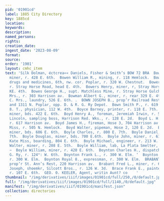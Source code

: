 ```yaml
---
pid: '01901cd'
label: 1885 City Directory
key: 1885cd
location: 
keywords: 
description: 
named_persons: 
rights: 
creation_date: 
ingest_date: '2023-08-09'
format: 
source: 
order: '1901'
layout: cmhc_item
text: 'Silk Dolman, éctcrea«« Daniels, Fisher & Smith’s BOW 72 BRA  Bowen Daniel,
  miner, r. 428 E. 6th.  Bowen William R., mining, r. 118 Hemlock.  Bower Frank H.,
  drugs and medicines, 6th, nw. cor. Poplar, r. 320 W. Chestnut.  Bowers George, miner,
  r. Stray Horse Road, head E. 4th.  Bowers Henry, miner, r, Stray Horse Road, head
  KE. 4th.  Bowes George H., supt. Matchless Mine, r. Stray Horse Gulch.  Bowes Kate
  Mrs., r. 303 Harrison av.  Bowman Albert G., miner, r. rear 329 E. 4th.  Bowman
  C. Mrs., laundry, 526 E. 6th. .  BOWN JOSEPH B., prop’r Railroad Restaurant, 1309
  and 1311 N. Poplar, opp. D. & R. G. Ry Depot.  Bown Smith P., r. 619 Harrison av.  Bowne
  8. T., physician, 112 W. 4th.  Boyce Barney, printer, r. 118 E. 7th.  Boyce Edward,
  miner, bds. 422 E. 6th.  Boyd Henry A., foreman, Jeremiah Irwin, r. 517 W. 4th.  Boyd
  Lincoln, sampling boss, Harrison Red. Wks., r. 128 E. 2d.  Boyd L. H., engineer,
  r. 617 Harrison av.  Boyd James H., fireman, Hose 3, 704 Harrison av.  Boyd Janet
  Miss, r. 505 N. Hemlock.  Boyd Walter, pipeman, Hose 2, 120 E. 2d.  Boylan John,
  miner, bds. 606 E. 6th.  Boyle Charles, r. 800 E. 7th.  Boyle Daniel, r. 800 E.
  7th.  Boyle Douglas, miner, bds. 700 E.6th.  Boyle John, miner, r. 616 E. 4th.  Boyle
  Kate Miss, boarding, 804 E. 6th.  Boyle Michael, engineer, r. 213 W. 8th.  Boyle
  Walter, miner, r. 208 E. 5th.  Boyle William, lab, La Plata Smelter, r. 145 W. 3d.
  ~  Boyle William, miner, r. 428 E. 6th.  Boynton Charles H., dispatcher, D. & R.
  G. Ry, r. 124°: W. 6th.  Boynton Frank L., r. 300 W. Elm. ‘  Boynton Orville R.,
  r. 300 W. Elm.  Boynton Royal 8., expressman, r. 300 W. Elm.  BRABANT AUGUST J.,
  prop’r St. Ann’s Rest, 220 Harrison av.  Brabant Fred L., miner, r. 632 E. 4th.  Brabyn
  Joseph, shoemkr, Silcott Bros., r. 126 W. 3d.  Brace Frank E., painter, 113 E. 6th,
  r. 107 E. 6th.  GEO. 0. KEELER, Agent, writin Aunt? co    '
thumbnail: "/img/derivatives/iiif/images/01901cd/full/250,/0/default.jpg"
full: "/img/derivatives/iiif/images/01901cd/full/1140,/0/default.jpg"
manifest: "/img/derivatives/iiif/01901cd/manifest.json"
collection: directories
---
```

